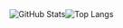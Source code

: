 <div style="display: flex">
    <picture>
        <img alt="GitHub Stats" src="https://github-readme-stats.vercel.app/api?hide_border=true&hide_rank=true&show_icons=true&username=emyasnikov">
    </picture>
    <picture>
        <img alt="Top Langs" src="https://github-readme-stats.vercel.app/api/top-langs/?hide_border=true&layout=compact&langs_count=8&username=emyasnikov">
    </picture>
</div>
